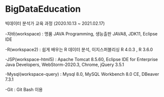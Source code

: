 # BigDataEducation

빅데이터 분석가 교육 과정 (2020.10.13 ~ 2021.02.17)

-자바(workspace) : 명품 JAVA Programming, 생능출판
JAVA8, JDK11, Eclipse IDE

-R(workspace2) : 쉽게 배우는 R 데이터 분석, 이지스퍼블리싱
R 4.0.3 , R 3.6.0

-JSP(workspace-html5) : Apache Tomcat 8.5.60, Eclipse IDE for Enterprise Java Developers, WebStorm-2020.3, Chrome, jQuery 3.5.1

-Mysql(workspace-query) : Mysql 8.0, MySQL Workbench 8.0 CE, DBeaver 7.3.1

-Git : Git Bash 이용
